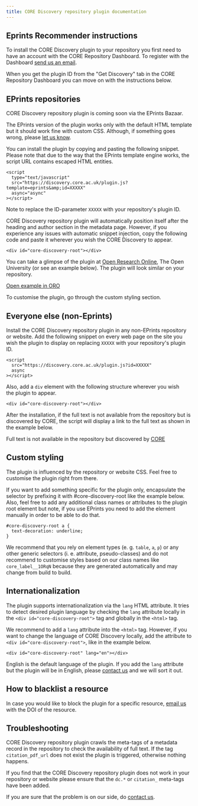 ```yaml
---
title: CORE Discovery repository plugin documentation
---
```


## Eprints Recommender instructions

To install the CORE Discovery plugin to your repository you first need to have 
an account with the CORE Repository Dashboard. 
To register with the Dashboard [send us an email](mailto:thet&#101;&#97;m&#64;c&#111;re&#46;&#97;c&#46;&#117;k). 

When you get the plugin ID from the "Get Discovery" tab in the 
CORE Repository Dashboard you can move on with the instructions below.

EPrints repositories
---
CORE Discovery repository plugin is coming soon via the EPrints Bazaar.

The EPrints version of the plugin works only with the default HTML template but it should work fine with custom CSS. Although, if something goes wrong, please [let us know](mailto:thet&#101;&#97;m&#64;c&#111;re&#46;&#97;c&#46;&#117;k).

You can install the plugin by copying and pasting the following snippet. Please note that due to the way that the EPrints template engine works, the script URL contains escaped HTML entities.


    <script
      type="text/javascript"
      src="https://discovery.core.ac.uk/plugin.js?template=eprints&amp;id=XXXXX" 
      async="async"
    ></script>


Note to replace the ID-parameter `XXXXX` with your repository's plugin ID.

CORE Discovery repository plugin will automatically position itself after the heading and author section in the metadata page. However, if you experience any issues with automatic snippet injection, copy the following code and paste it wherever you wish the CORE Discovery to appear.


    <div id="core-discovery-root"></div>


You can take a glimpse of the&nbsp;plugin at  [Open Research
Online](http://oro.open.ac.uk/56725/), The Open University (or see an example
below). The&nbsp;plugin will look similar on your repository.

[Open example in ORO](http://oro.open.ac.uk/54889/)

To customise the plugin, go through the custom styling section.

 
Everyone else (non-Eprints)
---

Install the CORE&nbsp;Discovery repository plugin in any non-EPrints repository
or website. Add the following snippet on every web page on the site you wish
the&nbsp;plugin  to display on replacing `XXXXX` with your repository's plugin
ID.

 
    <script 
      src="https://discovery.core.ac.uk/plugin.js?id=XXXXX" 
      async
    ></script>
 

Also, add a `div` element with the following structure wherever you wish
the&nbsp;plugin to appear.

 
    <div id="core-discovery-root"></div>
 

After the installation, if the full text is not available from the repository
but  is discovered by CORE, the script will display a link to the full text as
shown in  the example below.


Full text is not available in the repository but discovered by [CORE](https://core.ac.uk)

Custom styling
---

The plugin is influenced by the repository or website CSS. Feel free to customise the plugin right from there.

If you want to add something specific for the plugin only, encapsulate the selector by prefixing it with #core-discovery-root like the example below. Also, feel free to add any additional class names or attributes to the plugin root element but note, if you use EPrints you need to add the element manually in order to be able to do that.

 
    #core-discovery-root a {
      text-decoration: underline;
    }
 

We recommend that you rely on element types (e.&nbsp;g.&nbsp;`table`, `a`, `p`) 
or any other generic selectors (i.&nbsp;e.&nbsp;attribute, pseudo-classes)  and
do not recommend to customise styles based on our class names like 
`core_label__1ORqN` because they are generated automatically  and may change
from build to build.
 

Internationalization
---

The plugin supports internationalization via the `lang` HTML attribute. 
It tries to detect desired plugin language by checking the `lang` attribute
locally in the `<div id="core-discovery-root">` tag
and globally in the `<html>` tag.

We recommend to add a `lang` attribute into the `<html>` tag.
However, if you want to change the language of CORE&nbsp;Discovery locally,
add the attribute to `<div id="core-discovery-root">`, like in the example
below.


    <div id="core-discovery-root" lang="en"></div>


English is the default language of the plugin. If you add the `lang` attribute
but the plugin will be in English, please
[contact us](mailto:thet&#101;&#97;m&#64;c&#111;re&#46;&#97;c&#46;&#117;k)
and we will sort it out.
 
How to blacklist a resource
---

In case you would like to block the&nbsp;plugin for a specific resource, [email
us](mailto:thet&#101;&#97;m&#64;c&#111;re&#46;&#97;c&#46;&#117;k) with the DOI
of the resource.

Troubleshooting
---

CORE Discovery repository plugin crawls the meta-tags of a metadata record
in the repository to check the availability of full text. If the tag
`citation_pdf_url`  does not exist the&nbsp;plugin is triggered, otherwise
nothing happens.

If you find that the CORE&nbsp;Discovery repository plugin does not work in your
repository or website please ensure that the `dc.*` or `citation_` meta-tags
have  been added.

If you are sure that the problem is on our side, do 
[contact us](mailto:thet&#101;&#97;m&#64;c&#111;re&#46;&#97;c&#46;&#117;k).

